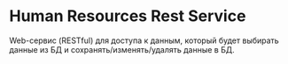 
# Human Resources Rest Service

Web-сервис (RESTful) для доступа к данным, который будет выбирать данные из БД и сохранять/изменять/удалять данные в БД.